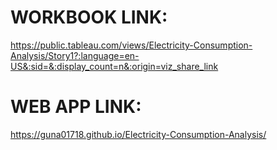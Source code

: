 # WORKBOOK LINK:
https://public.tableau.com/views/Electricity-Consumption-Analysis/Story1?:language=en-US&:sid=&:display_count=n&:origin=viz_share_link
# WEB APP LINK:
https://guna01718.github.io/Electricity-Consumption-Analysis/
